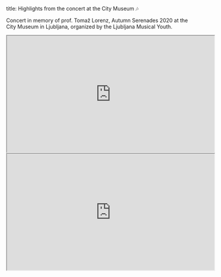 title: Highlights from the concert at the City Museum 🎶

Concert in memory of prof. Tomaž Lorenz, Autumn Serenades 2020 at the City Museum in Ljubljana, organized by the Ljubljana Musical Youth.

<iframe width="560" height="315" src="https://www.youtube.com/embed/F4aSt7RFm-c?modestbranding=1" allowfullscreen></iframe>

<iframe width="560" height="315" src="https://www.youtube.com/embed/IKLCzYb_C-E?modestbranding=1" allowfullscreen></iframe>
